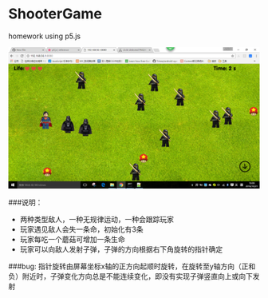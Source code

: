 ﻿# ShooterGame
homework using p5.js

![截图](https://github.com/Lxinyuelxy/ShooterGame/raw/master/assets/jietu.PNG)

###说明：
- 两种类型敌人，一种无规律运动，一种会跟踪玩家
- 玩家遇见敌人会失一条命，初始化有3条
- 玩家每吃一个蘑菇可增加一条生命
- 玩家可以向敌人发射子弹，子弹的方向根据右下角旋转的指针确定

###bug:
指针旋转由屏幕坐标x轴的正方向起顺时旋转，在旋转至y轴方向（正和负）附近时，子弹变化方向总是不能连续变化，即没有实现子弹竖直向上或向下发射
